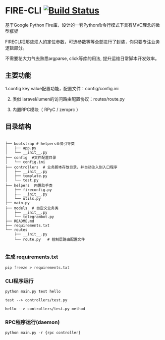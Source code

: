 
# FIRE-CLI [![Build Status](https://travis-ci.org/lifeblood/fire-cli.svg?branch=master)](https://travis-ci.org/lifeblood/fire-cli)


基于Google Python Fire库，设计的一套Python命令行模式下具有MVC理念的微型框架

FIRECLI把那些烦人的定位参数，可选参数等等全部进行了封装，你只要专注业务逻辑部分。

不需要花大力气去熟悉argparse, click等库的用法, 提升运维日常脚本开发效率。

## 主要功能

1.config key value配置功能，配置文件：config/config.ini

2. 类似 laravel/lumen的访问路由配置协议：routes/route.py

3. 内置RPC模块（ RPyC / zeroprc ）

## 目录结构


````
    
├── bootstrap # helpers业务引导类
│   ├── app.py
│   └── __init__.py
├── config  #文件配置目录
│   └── config.ini
├── controllers  # 业务脚本存放目录，并自动注入到入口程序
│   ├── __init__.py
│   ├── template.py
│   └── test.py
├── helpers  内置助手类
│   ├── fireconfig.py
│   ├── __init__.py
│   └── utils.py
├── main.py
├── models  # 自定义业务类
│   ├── __init__.py
│   └── telegrambot.py
├── README.md
├── requirements.txt
└── routes
    ├── __init__.py
    └── route.py   # 控制层路由配置文件
    
````

### 生成 requirements.txt 
````
pip freeze > requirements.txt
````

### CLI程序运行

````
python main.py test hello

test --> controllers/test.py

hello --> controllers/test.py method

````

### RPC程序运行(daemon)

````
python main.py -r {rpc controller}

````
